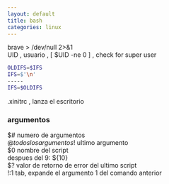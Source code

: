 ```yaml
---
layout: default
title: bash
categories: linux
---
```

brave > /dev/null 2>&1  
UID , usuario , [ $UID -ne 0 ] , check for super user  
```bash
OLDIFS=$IFS
IFS=$'\n'
-----
IFS=$OLDIFS
```
.xinitrc , lanza el escritorio  

### argumentos
$# numero de argumentos  
$@ todos los argumentos  
!$ ultimo argumento  
$0 nombre del script  
despues del 9: ${10}  
$? valor de retorno de error del ultimo script  
!:1 tab, expande el argumento 1 del comando anterior  

